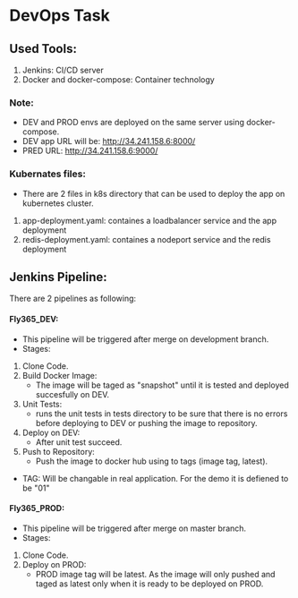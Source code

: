 # DevOps Task


## Used Tools:
1. Jenkins: CI/CD server
2. Docker and docker-compose: Container technology


### Note:

- DEV and PROD envs are deployed on the same server using docker-compose. 
- DEV app URL will be: http://34.241.158.6:8000/ 
- PRED URL:  http://34.241.158.6:9000/

### Kubernates files:

- There are 2 files in k8s directory that can be used to deploy the app on kubernetes cluster. 
1. app-deployment.yaml: containes a loadbalancer service and the app deployment 
2. redis-deployment.yaml: containes a nodeport service and the redis deployment


## Jenkins Pipeline:

There are 2 pipelines as following:

#### Fly365_DEV:

 - This pipeline will be triggered after merge on development branch. 
 - Stages:

 1. Clone Code.
 2. Build Docker Image:
 	- The image will be taged as "snapshot" until it is tested and deployed succesfully on DEV.
 3. Unit Tests: 
 	- runs the unit tests in tests directory to be sure that there is no errors before deploying to DEV or pushing the image to repository.
 4. Deploy on DEV: 
 	- After unit test succeed.
 5. Push to Repository:
 	- Push the image to docker hub using to tags (image tag, latest).

 - TAG: Will be changable in real application. For the demo it is defiened to be "01"

#### Fly365_PROD:

 - This pipeline will be triggered after merge on master branch. 
 - Stages:

 1. Clone Code.
 2. Deploy on PROD:
 	- PROD image tag will be latest. As the image will only pushed and taged as latest only when it is ready to be deployed on PROD.
